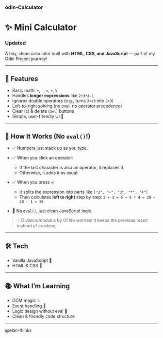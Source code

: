 ### odin-Calculator

# ✨ Mini Calculator

### Updated

A tiny, clean calculator built with **HTML, CSS, and JavaScript** — part of my Odin Project journey!

---

## 🔢 Features

* Basic math: `+`, `−`, `×`, `÷`, `%`
* Handles **longer expressions** like `2+3*4-1`
* Ignores double operators (e.g., turns `2++3` into `2+3`)
* Left-to-right solving (no eval, no operator precedence)
* Clear (`C`) & delete (`del`) buttons
* Simple, user-friendly UI 🍬

---

## 🧠 How It Works (No `eval()`!)

* ✅ Numbers just stack up as you type.
* ✅ When you click an operator:

  * If the last character is also an operator, it replaces it.
  * Otherwise, it adds it as usual.
* ✅ When you press `=`:

  * It splits the expression into parts like `["2", "+", "3", "*", "4"]`
  * Then calculates **left to right** step by step:
    `2 + 3 = 5 → 5 * 4 = 20 → 20 - 1 = 19`
* 🚫 No `eval()`, just clean JavaScript logic.

> 💡 Division/modulus by 0? No worries! It keeps the previous result instead of crashing.

---

## 🛠️ Tech

* Vanilla JavaScript 🧃
* HTML & CSS 🌸

---

## 📚 What I’m Learning

* DOM magic ✨
* Event handling 💫
* Logic design without eval 🧩
* Clean & friendly code structure


---

@elan-thinks